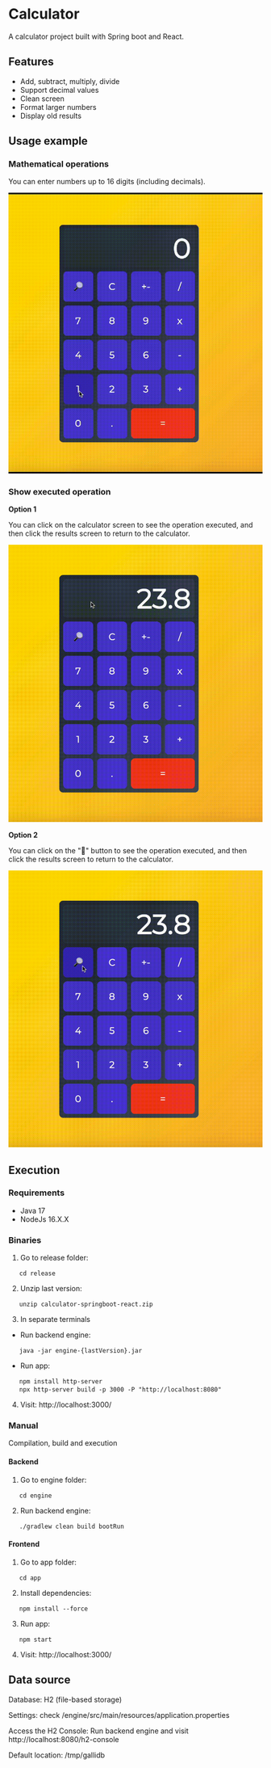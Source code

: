 # Calculator
A calculator project built with Spring boot and React.

## Features
- Add, subtract, multiply, divide
- Support decimal values
- Clean screen
- Format larger numbers
- Display old results

## Usage example

### Mathematical operations

You can enter numbers up to 16 digits (including decimals).

![MathOperations](https://github.com/nanigalli/calculator-springboot-react/blob/tech-debts/docs/calculator.gif?raw=true)


### Show executed operation
**Option 1**

You can click on the calculator screen to see the operation executed, and then click the results screen to return to the calculator.

![AllResultsClickScreen](https://github.com/nanigalli/calculator-springboot-react/blob/tech-debts/docs/allResultsScreen.gif?raw=true)


**Option 2**

You can click on the "🔎" button to see the operation executed, and then click the results screen to return to the calculator.

![AllResultsClickButton](https://github.com/nanigalli/calculator-springboot-react/blob/tech-debts/docs/allResultsButton.gif?raw=true)


## Execution

### Requirements
- Java 17
- NodeJs 16.X.X

### Binaries
1. Go to release folder:
```
   cd release
```
2. Unzip last version:
```
   unzip calculator-springboot-react.zip
```
3. In separate terminals
- Run backend engine:
```
   java -jar engine-{lastVersion}.jar
```
- Run app:
```
   npm install http-server 
   npx http-server build -p 3000 -P "http://localhost:8080"
```
4. Visit: http://localhost:3000/

### Manual 
Compilation, build and execution

#### Backend
1. Go to engine folder:
```
   cd engine
```
2. Run backend engine:
```
   ./gradlew clean build bootRun
```

#### Frontend
1. Go to app folder:
```
   cd app
```
2. Install dependencies:
```
   npm install --force
```
3. Run app:
```
   npm start
```
4. Visit: http://localhost:3000/

## Data source
Database: H2 (file-based storage)

Settings: check /engine/src/main/resources/application.properties

Access the H2 Console: Run backend engine and visit http://localhost:8080/h2-console

Default location: /tmp/gallidb
